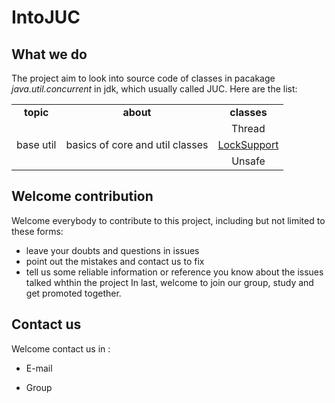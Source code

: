 # IntoJUC

## What we do
The project aim to look into source code of classes in pacakage _java.util.concurrent_ in jdk, which usually called JUC.
Here are the list:

<table>
	<tr>
	    <td  align="center"><b>topic</b></td>
	    <td  align="center"><b>about</b></td>  
	    <td  align="center"><b>classes</b></td>
	</tr>
    <tr>
	    <td align="center" rowspan="5">base util</td>
	</tr>
    <tr>
	    <td align="center" rowspan="4">basics of core and util classes</td>
	</tr>
    <tr>
	    <td align="center" href ="lock/Thread.md">Thread</td>
	</tr>
    <tr>
        <td>
            <a align="center" href ="base/LockSupport.md">LockSupport</a>
        </td>
	</tr>
    <tr>
	    <td align="center" href ="lock/Unsafe.md">Unsafe</td>
	</tr>
</table>


## 



## Welcome contribution
Welcome everybody to contribute to this project, including but not limited to these forms:
* leave your doubts and questions in issues
* point out the mistakes and contact us to fix
* tell us some reliable information or reference you know about the issues talked whthin the project
In last, welcome to join our group, study and get promoted together.


## Contact us
Welcome contact us in :
* E-mail

* Group

